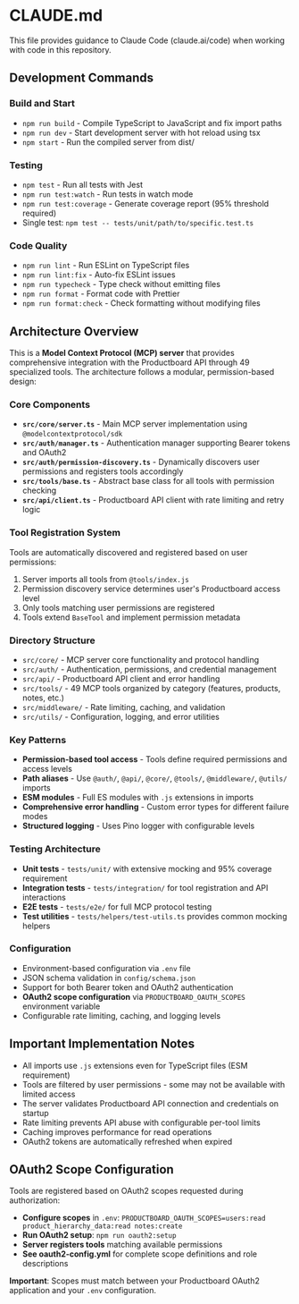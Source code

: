 # CLAUDE.md

This file provides guidance to Claude Code (claude.ai/code) when working with code in this repository.

## Development Commands

### Build and Start
- `npm run build` - Compile TypeScript to JavaScript and fix import paths
- `npm run dev` - Start development server with hot reload using tsx
- `npm start` - Run the compiled server from dist/

### Testing
- `npm test` - Run all tests with Jest
- `npm run test:watch` - Run tests in watch mode
- `npm run test:coverage` - Generate coverage report (95% threshold required)
- Single test: `npm test -- tests/unit/path/to/specific.test.ts`

### Code Quality
- `npm run lint` - Run ESLint on TypeScript files
- `npm run lint:fix` - Auto-fix ESLint issues
- `npm run typecheck` - Type check without emitting files
- `npm run format` - Format code with Prettier
- `npm run format:check` - Check formatting without modifying files

## Architecture Overview

This is a **Model Context Protocol (MCP) server** that provides comprehensive integration with the Productboard API through 49 specialized tools. The architecture follows a modular, permission-based design:

### Core Components

- **`src/core/server.ts`** - Main MCP server implementation using `@modelcontextprotocol/sdk`
- **`src/auth/manager.ts`** - Authentication manager supporting Bearer tokens and OAuth2
- **`src/auth/permission-discovery.ts`** - Dynamically discovers user permissions and registers tools accordingly
- **`src/tools/base.ts`** - Abstract base class for all tools with permission checking
- **`src/api/client.ts`** - Productboard API client with rate limiting and retry logic

### Tool Registration System

Tools are automatically discovered and registered based on user permissions:
1. Server imports all tools from `@tools/index.js`
2. Permission discovery service determines user's Productboard access level
3. Only tools matching user permissions are registered
4. Tools extend `BaseTool` and implement permission metadata

### Directory Structure

- `src/core/` - MCP server core functionality and protocol handling
- `src/auth/` - Authentication, permissions, and credential management
- `src/api/` - Productboard API client and error handling
- `src/tools/` - 49 MCP tools organized by category (features, products, notes, etc.)
- `src/middleware/` - Rate limiting, caching, and validation
- `src/utils/` - Configuration, logging, and error utilities

### Key Patterns

- **Permission-based tool access** - Tools define required permissions and access levels
- **Path aliases** - Use `@auth/`, `@api/`, `@core/`, `@tools/`, `@middleware/`, `@utils/` imports
- **ESM modules** - Full ES modules with `.js` extensions in imports
- **Comprehensive error handling** - Custom error types for different failure modes
- **Structured logging** - Uses Pino logger with configurable levels

### Testing Architecture

- **Unit tests** - `tests/unit/` with extensive mocking and 95% coverage requirement
- **Integration tests** - `tests/integration/` for tool registration and API interactions  
- **E2E tests** - `tests/e2e/` for full MCP protocol testing
- **Test utilities** - `tests/helpers/test-utils.ts` provides common mocking helpers

### Configuration

- Environment-based configuration via `.env` file
- JSON schema validation in `config/schema.json`
- Support for both Bearer token and OAuth2 authentication
- **OAuth2 scope configuration** via `PRODUCTBOARD_OAUTH_SCOPES` environment variable
- Configurable rate limiting, caching, and logging levels

## Important Implementation Notes

- All imports use `.js` extensions even for TypeScript files (ESM requirement)
- Tools are filtered by user permissions - some may not be available with limited access
- The server validates Productboard API connection and credentials on startup
- Rate limiting prevents API abuse with configurable per-tool limits
- Caching improves performance for read operations
- OAuth2 tokens are automatically refreshed when expired

## OAuth2 Scope Configuration

Tools are registered based on OAuth2 scopes requested during authorization:

- **Configure scopes** in `.env`: `PRODUCTBOARD_OAUTH_SCOPES=users:read product_hierarchy_data:read notes:create`
- **Run OAuth2 setup**: `npm run oauth2:setup` 
- **Server registers tools** matching available permissions
- **See oauth2-config.yml** for complete scope definitions and role descriptions

**Important**: Scopes must match between your Productboard OAuth2 application and your `.env` configuration.